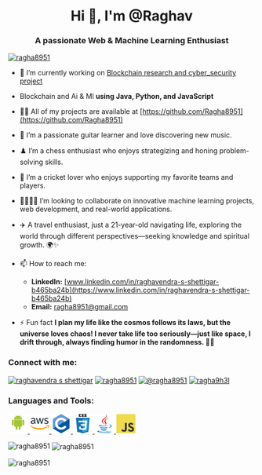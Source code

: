 <h1 align="center">Hi 👋, I'm @Raghav</h1>
<h3 align="center">A passionate Web & Machine Learning Enthusiast</h3>


<p align="left"> <a href="https://github.com/ryo-ma/github-profile-trophy"><img src="https://github-profile-trophy.vercel.app/?username=ragha8951" alt="ragha8951" /></a> </p>

- 🔭 I’m currently working on [Blockchain research and cyber_security project](-)

- Blockchain and Ai & Ml **using Java, Python, and JavaScript**

- 👨‍💻 All of my projects are available at [https://github.com/Ragha8951](https://github.com/Ragha8951)

- 🎸 I’m a passionate guitar learner and love discovering new music.

- ♟️ I’m a chess enthusiast who enjoys strategizing and honing problem-solving skills.

- 🏏 I’m a cricket lover who enjoys supporting my favorite teams and players.

- 🫱🏻‍🫲🏼 I’m looking to collaborate on innovative machine learning projects, web development, and real-world applications.

- ✈️ A travel enthusiast, just a 21-year-old navigating life, exploring the world through different perspectives—seeking knowledge and spiritual growth. 🌍✨

- 📫 How to reach me:
  - **LinkedIn:** [www.linkedin.com/in/raghavendra-s-shettigar-b465ba24b](https://www.linkedin.com/in/raghavendra-s-shettigar-b465ba24b)
  - **Email:** ragha8951@gmail.com

- ⚡ Fun fact **I plan my life like the cosmos follows its laws, but the universe loves chaos! I never take life too seriously—just like space, I drift through, always finding humor in the randomness. 🌌✨**

<h3 align="left">Connect with me:</h3>
<p align="left">
<a href="https://linkedin.com/in/raghavendra s shettigar" target="blank"><img align="center" src="https://raw.githubusercontent.com/rahuldkjain/github-profile-readme-generator/master/src/images/icons/Social/linked-in-alt.svg" alt="raghavendra s shettigar" height="30" width="40" /></a>
<a href="https://www.leetcode.com/ragha8951" target="blank"><img align="center" src="https://raw.githubusercontent.com/rahuldkjain/github-profile-readme-generator/master/src/images/icons/Social/leet-code.svg" alt="ragha8951" height="30" width="40" /></a>
<a href="https://www.hackerearth.com/@ragha8951" target="blank"><img align="center" src="https://raw.githubusercontent.com/rahuldkjain/github-profile-readme-generator/master/src/images/icons/Social/hackerearth.svg" alt="@ragha8951" height="30" width="40" /></a>
<a href="https://auth.geeksforgeeks.org/user/ragha9h3l" target="blank"><img align="center" src="https://raw.githubusercontent.com/rahuldkjain/github-profile-readme-generator/master/src/images/icons/Social/geeks-for-geeks.svg" alt="ragha9h3l" height="30" width="40" /></a>
</p>

<h3 align="left">Languages and Tools:</h3>
<p align="left"> <a href="https://developer.android.com" target="_blank" rel="noreferrer"> <img src="https://raw.githubusercontent.com/devicons/devicon/master/icons/android/android-original-wordmark.svg" alt="android" width="40" height="40"/> </a> <a href="https://aws.amazon.com" target="_blank" rel="noreferrer"> <img src="https://raw.githubusercontent.com/devicons/devicon/master/icons/amazonwebservices/amazonwebservices-original-wordmark.svg" alt="aws" width="40" height="40"/> </a> <a href="https://www.cprogramming.com/" target="_blank" rel="noreferrer"> <img src="https://raw.githubusercontent.com/devicons/devicon/master/icons/c/c-original.svg" alt="c" width="40" height="40"/> </a> <a href="https://www.w3schools.com/css/" target="_blank" rel="noreferrer"> <img src="https://raw.githubusercontent.com/devicons/devicon/master/icons/css3/css3-original-wordmark.svg" alt="css3" width="40" height="40"/> </a> <a href="https://www.java.com" target="_blank" rel="noreferrer"> <img src="https://raw.githubusercontent.com/devicons/devicon/master/icons/java/java-original.svg" alt="java" width="40" height="40"/> </a> <a href="https://developer.mozilla.org/en-US/docs/Web/JavaScript" target="_blank" rel="noreferrer"> <img src="https://raw.githubusercontent.com/devicons/devicon/master/icons/javascript/javascript-original.svg" alt="javascript" width="40" height="40"/> </a> </p>

<p><img align="left" src="https://github-readme-stats.vercel.app/api/top-langs?username=ragha8951&show_icons=true&locale=en&layout=compact" alt="ragha8951" /></p>

<p>&nbsp;<img align="center" src="https://github-readme-stats.vercel.app/api?username=ragha8951&show_icons=true&locale=en" alt="ragha8951" /></p>

<p><img align="center" src="https://github-readme-streak-stats.herokuapp.com/?user=ragha8951&" alt="ragha8951" /></p>
